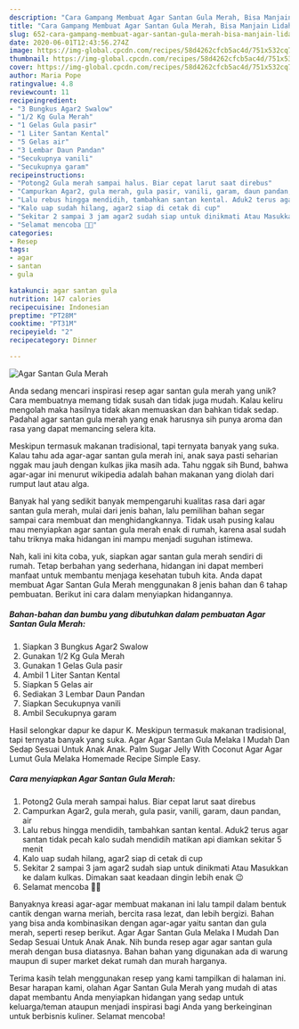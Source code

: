 ```yaml
---
description: "Cara Gampang Membuat Agar Santan Gula Merah, Bisa Manjain Lidah"
title: "Cara Gampang Membuat Agar Santan Gula Merah, Bisa Manjain Lidah"
slug: 652-cara-gampang-membuat-agar-santan-gula-merah-bisa-manjain-lidah
date: 2020-06-01T12:43:56.274Z
image: https://img-global.cpcdn.com/recipes/58d4262cfcb5ac4d/751x532cq70/agar-santan-gula-merah-foto-resep-utama.jpg
thumbnail: https://img-global.cpcdn.com/recipes/58d4262cfcb5ac4d/751x532cq70/agar-santan-gula-merah-foto-resep-utama.jpg
cover: https://img-global.cpcdn.com/recipes/58d4262cfcb5ac4d/751x532cq70/agar-santan-gula-merah-foto-resep-utama.jpg
author: Maria Pope
ratingvalue: 4.8
reviewcount: 11
recipeingredient:
- "3 Bungkus Agar2 Swalow"
- "1/2 Kg Gula Merah"
- "1 Gelas Gula pasir"
- "1 Liter Santan Kental"
- "5 Gelas air"
- "3 Lembar Daun Pandan"
- "Secukupnya vanili"
- "Secukupnya garam"
recipeinstructions:
- "Potong2 Gula merah sampai halus. Biar cepat larut saat direbus"
- "Campurkan Agar2, gula merah, gula pasir, vanili, garam, daun pandan, air"
- "Lalu rebus hingga mendidih, tambahkan santan kental. Aduk2 terus agar santan tidak pecah kalo sudah mendidih matikan api diamkan sekitar 5 menit"
- "Kalo uap sudah hilang, agar2 siap di cetak di cup"
- "Sekitar 2 sampai 3 jam agar2 sudah siap untuk dinikmati Atau Masukkan ke dalam kulkas. Dimakan saat keadaan dingin lebih enak 😉"
- "Selamat mencoba 🤗😍"
categories:
- Resep
tags:
- agar
- santan
- gula

katakunci: agar santan gula 
nutrition: 147 calories
recipecuisine: Indonesian
preptime: "PT28M"
cooktime: "PT31M"
recipeyield: "2"
recipecategory: Dinner

---
```



![Agar Santan Gula Merah](https://img-global.cpcdn.com/recipes/58d4262cfcb5ac4d/751x532cq70/agar-santan-gula-merah-foto-resep-utama.jpg)

Anda sedang mencari inspirasi resep agar santan gula merah yang unik? Cara membuatnya memang tidak susah dan tidak juga mudah. Kalau keliru mengolah maka hasilnya tidak akan memuaskan dan bahkan tidak sedap. Padahal agar santan gula merah yang enak harusnya sih punya aroma dan rasa yang dapat memancing selera kita.

Meskipun termasuk makanan tradisional, tapi ternyata banyak yang suka. Kalau tahu ada agar-agar santan gula merah ini, anak saya pasti seharian nggak mau jauh dengan kulkas jika masih ada. Tahu nggak sih Bund, bahwa agar-agar ini menurut wikipedia adalah bahan makanan yang diolah dari rumput laut atau alga.

Banyak hal yang sedikit banyak mempengaruhi kualitas rasa dari agar santan gula merah, mulai dari jenis bahan, lalu pemilihan bahan segar sampai cara membuat dan menghidangkannya. Tidak usah pusing kalau mau menyiapkan agar santan gula merah enak di rumah, karena asal sudah tahu triknya maka hidangan ini mampu menjadi suguhan istimewa.


Nah, kali ini kita coba, yuk, siapkan agar santan gula merah sendiri di rumah. Tetap berbahan yang sederhana, hidangan ini dapat memberi manfaat untuk membantu menjaga kesehatan tubuh kita. Anda dapat membuat Agar Santan Gula Merah menggunakan 8 jenis bahan dan 6 tahap pembuatan. Berikut ini cara dalam menyiapkan hidangannya.

<!--inarticleads1-->

##### Bahan-bahan dan bumbu yang dibutuhkan dalam pembuatan Agar Santan Gula Merah:

1. Siapkan 3 Bungkus Agar2 Swalow
1. Gunakan 1/2 Kg Gula Merah
1. Gunakan 1 Gelas Gula pasir
1. Ambil 1 Liter Santan Kental
1. Siapkan 5 Gelas air
1. Sediakan 3 Lembar Daun Pandan
1. Siapkan Secukupnya vanili
1. Ambil Secukupnya garam


Hasil selongkar dapur ke dapur K. Meskipun termasuk makanan tradisional, tapi ternyata banyak yang suka. Agar Agar Santan Gula Melaka I Mudah Dan Sedap Sesuai Untuk Anak Anak. Palm Sugar Jelly With Coconut Agar Agar Lumut Gula Melaka Homemade Recipe Simple Easy. 

<!--inarticleads2-->

##### Cara menyiapkan Agar Santan Gula Merah:

1. Potong2 Gula merah sampai halus. Biar cepat larut saat direbus
1. Campurkan Agar2, gula merah, gula pasir, vanili, garam, daun pandan, air
1. Lalu rebus hingga mendidih, tambahkan santan kental. Aduk2 terus agar santan tidak pecah kalo sudah mendidih matikan api diamkan sekitar 5 menit
1. Kalo uap sudah hilang, agar2 siap di cetak di cup
1. Sekitar 2 sampai 3 jam agar2 sudah siap untuk dinikmati Atau Masukkan ke dalam kulkas. Dimakan saat keadaan dingin lebih enak 😉
1. Selamat mencoba 🤗😍


Banyaknya kreasi agar-agar membuat makanan ini lalu tampil dalam bentuk cantik dengan warna meriah, bercita rasa lezat, dan lebih bergizi. Bahan yang bisa anda kombinasikan dengan agar-agar yaitu santan dan gula merah, seperti resep berikut. Agar Agar Santan Gula Melaka I Mudah Dan Sedap Sesuai Untuk Anak Anak. Nih bunda resep agar agar santan gula merah dengan busa diatasnya. Bahan bahan yang digunakan ada di warung maupun di super market dekat rumah dan murah harganya. 

Terima kasih telah menggunakan resep yang kami tampilkan di halaman ini. Besar harapan kami, olahan Agar Santan Gula Merah yang mudah di atas dapat membantu Anda menyiapkan hidangan yang sedap untuk keluarga/teman ataupun menjadi inspirasi bagi Anda yang berkeinginan untuk berbisnis kuliner. Selamat mencoba!
